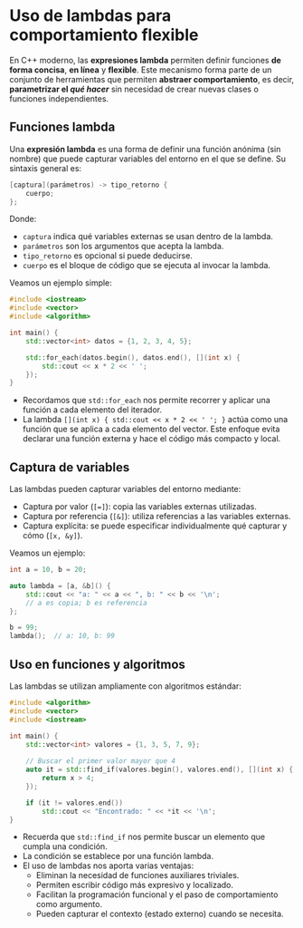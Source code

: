 # Uso de lambdas para comportamiento flexible

En C++ moderno, las **expresiones lambda** permiten definir funciones **de forma concisa**, **en línea** y **flexible**. Este mecanismo forma parte de un conjunto de herramientas que permiten **abstraer comportamiento**, es decir, **parametrizar el *qué hacer*** sin necesidad de crear nuevas clases o funciones independientes.

## Funciones lambda

Una **expresión lambda** es una forma de definir una función anónima (sin nombre) que puede capturar variables del entorno en el que se define. Su sintaxis general es:

```cpp
[captura](parámetros) -> tipo_retorno {
    cuerpo;
};
```

Donde:

* `captura` indica qué variables externas se usan dentro de la lambda.
* `parámetros` son los argumentos que acepta la lambda.
* `tipo_retorno` es opcional si puede deducirse.
* `cuerpo` es el bloque de código que se ejecuta al invocar la lambda.

Veamos un ejemplo simple:

```cpp
#include <iostream>
#include <vector>
#include <algorithm>

int main() {
    std::vector<int> datos = {1, 2, 3, 4, 5};

    std::for_each(datos.begin(), datos.end(), [](int x) {
        std::cout << x * 2 << ' ';
    });
}
```

* Recordamos que `std::for_each` nos permite recorrer  y aplicar una función a cada elemento del iterador.
* La lambda `[](int x) { std::cout << x * 2 << ' '; }` actúa como una función que se aplica a cada elemento del vector. Este enfoque evita declarar una función externa y hace el código más compacto y local.

## Captura de variables

Las lambdas pueden capturar variables del entorno mediante:

* Captura por valor (`[=]`): copia las variables externas utilizadas.
* Captura por referencia (`[&]`): utiliza referencias a las variables externas.
* Captura explícita: se puede especificar individualmente qué capturar y cómo (`[x, &y]`).

Veamos un ejemplo:

```cpp
int a = 10, b = 20;

auto lambda = [a, &b]() {
    std::cout << "a: " << a << ", b: " << b << '\n';
    // a es copia; b es referencia
};

b = 99;
lambda();  // a: 10, b: 99
```

## Uso en funciones y algoritmos

Las lambdas se utilizan ampliamente con algoritmos estándar:

```cpp
#include <algorithm>
#include <vector>
#include <iostream>

int main() {
    std::vector<int> valores = {1, 3, 5, 7, 9};
    
    // Buscar el primer valor mayor que 4
    auto it = std::find_if(valores.begin(), valores.end(), [](int x) {
        return x > 4;
    });

    if (it != valores.end())
        std::cout << "Encontrado: " << *it << '\n';
}
```

* Recuerda que `std::find_if` nos permite buscar un elemento que cumpla una condición.
* La condición se establece por una función lambda.
* El uso de lambdas nos aporta varias ventajas:
    * Eliminan la necesidad de funciones auxiliares triviales.
    * Permiten escribir código más expresivo y localizado.
    * Facilitan la programación funcional y el paso de comportamiento como argumento.
    * Pueden capturar el contexto (estado externo) cuando se necesita.
